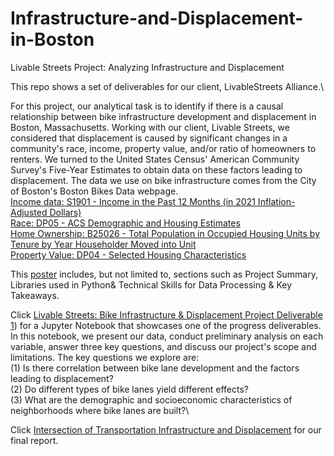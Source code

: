 # Infrastructure-and-Displacement-in-Boston
Livable Streets Project: Analyzing Infrastructure and Displacement

This repo shows a set of deliverables for our client, LivableStreets Alliance.\

For this project, our analytical task is to identify if there is a causal relationship between bike infrastructure development and displacement in Boston, Massachusetts. Working with our client, Livable Streets, we considered that displacement is caused by significant changes in a community's race, income, property value, and/or ratio of homeowners to renters. We turned to the United States Census' American Community Survey's Five-Year Estimates to obtain data on these factors leading to displacement. The data we use on bike infrastructure comes from the City of Boston's Boston Bikes Data webpage.\
[Income data: S1901 - Income in the Past 12 Months (in 2021 Inflation-Adjusted Dollars)](https://data.census.gov/table/ACSST5Y2021.S1901?q=S1901)\
[Race: DP05 - ACS Demographic and Housing Estimates](https://data.census.gov/table/ACSDP5Y2021.DP05?q=DP05)\
[Home Ownership: B25026 - Total Population in Occupied Housing Units by Tenure by Year Householder Moved into Unit](https://data.census.gov/table/ACSDT5Y2021.B25026?q=B25026)\
[Property Value: DP04 - Selected Housing Characteristics](https://data.census.gov/table/ACSDP5Y2021.DP04?q=DP04)


This [poster](https://github.com/tuetkwanwing/Infrastructure-and-Displacement-in-Boston/blob/main/Poster_Livable%20Streets%20-%20Infrastructure%20and%20Displacement.pdf) includes, but not limited to, sections such as Project Summary, Libraries used in Python& Technical Skills for Data Processing & Key Takeaways.

Click [Livable Streets: Bike Infrastructure & Displacement
Project Deliverable 1](https://github.com/tuetkwanwing/Infrastructure-and-Displacement-in-Boston/blob/main/Livable_Streets_Bike_Infrastructure_Displacement_20231128.ipynb)) 
for a Jupyter Notebook that showcases one of the progress deliverables. \
In this notebook, we present our data, conduct preliminary analysis on each variable, answer three key questions, and discuss our project's scope and limitations. The key questions we explore are: \
  (1) Is there correlation between bike lane development and the factors leading to displacement?\
  (2) Do different types of bike lanes yield different effects?\
  (3) What are the demographic and socioeconomic characteristics of neighborhoods where bike lanes are built?\\


Click [Intersection of Transportation Infrastructure and Displacement](https://github.com/tuetkwanwing/Infrastructure-and-Displacement-in-Boston/blob/main/Livable_Streets_Bike_Infrastructure_Displacement_20231128.ipynb](https://github.com/tuetkwanwing/Infrastructure-and-Displacement-in-Boston/blob/main/LivableStreets_Bike-Infrastructure-And-Displacement_Final-Report.pdf)https://github.com/tuetkwanwing/Infrastructure-and-Displacement-in-Boston/blob/main/LivableStreets_Bike-Infrastructure-And-Displacement_Final-Report.pdf) for our final report.
 



